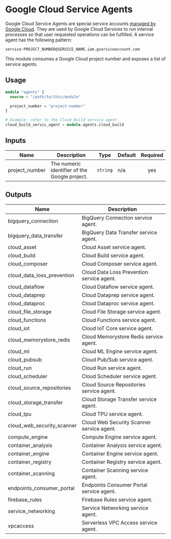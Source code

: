 # Google Cloud Service Agents

Google Cloud Service Agents are special service accounts [managed by Google Cloud](https://cloud.google.com/iam/docs/service-accounts#google-managed). They are used by Google Cloud Services to run internal processes so that user requested operations can be fulfilled. A service agent has the following pattern:

```
service-PROJECT_NUMBER@SERVICE_NAME.iam.gserviceaccount.com
```

This module consumes a Google Cloud project number and exposes a list of service agents.

## Usage

```tf
module "agents" {
  source = "/path/to/this/module"

  project_number = "project-number"
}

# Example: refer to the Cloud Build service agent.
cloud_build_servic_agent = module.agents.cloud_build
```

## Inputs

| Name | Description | Type | Default | Required |
|------|-------------|------|---------|:--------:|
| project\_number | The numeric identifier of the Google project. | `string` | n/a | yes |

## Outputs

| Name | Description |
|------|-------------|
| bigquery\_connection | BigQuery Connection service agent. |
| bigquery\_data\_transfer | BigQuery Data Transfer service agent. |
| cloud\_asset | Cloud Asset service agent. |
| cloud\_build | Cloud Build service agent. |
| cloud\_composer | Cloud Composer service agent. |
| cloud\_data\_loss\_prevention | Cloud Data Loss Prevention service agent. |
| cloud\_dataflow | Cloud Dataflow service agent. |
| cloud\_dataprep | Cloud Dataprep service agent. |
| cloud\_dataproc | Cloud Dataproc service agent. |
| cloud\_file\_storage | Cloud File Storage service agent. |
| cloud\_functions | Cloud Functions service agent. |
| cloud\_iot | Cloud IoT Core service agent. |
| cloud\_memorystore\_redis | Cloud Memorystore Redis service agent. |
| cloud\_ml | Cloud ML Engine service agent. |
| cloud\_pubsub | Cloud Pub/Sub service agent. |
| cloud\_run | Cloud Run service agent. |
| cloud\_scheduler | Cloud Scheduler service agent. |
| cloud\_source\_repositories | Cloud Source Repositories service agent. |
| cloud\_storage\_transfer | Cloud Storage Transfer service agent. |
| cloud\_tpu | Cloud TPU service agent. |
| cloud\_web\_security\_scanner | Cloud Web Security Scanner service agent. |
| compute\_engine | Compute Engine service agent. |
| container\_analysis | Container Analysis service agent. |
| container\_engine | Container Engine service agent. |
| container\_registry | Container Registry service agent. |
| container\_scanning | Container Scanning service agent. |
| endpoints\_consumer\_portal | Endpoints Consumer Portal service agent. |
| firebase\_rules | Firebase Rules service agent. |
| service\_networking | Service Networking service agent. |
| vpcaccess | Serverless VPC Access service agent. |

